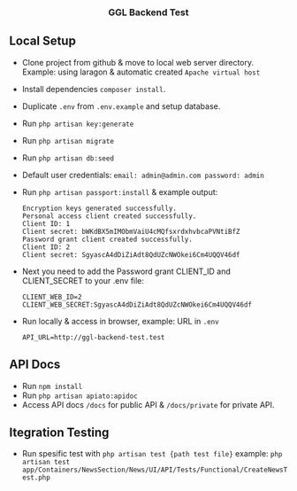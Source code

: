 <h3 align="center">GGL Backend Test</h3>

## Local Setup
- Clone project from github & move to local web server directory. Example: using laragon & automatic created `Apache virtual host`
- Install dependencies `composer install`.
- Duplicate `.env` from `.env.example` and setup database.
- Run `php artisan key:generate`
- Run `php artisan migrate`
- Run `php artisan db:seed`
- Default user credentials: `email: admin@admin.com password: admin`
- Run `php artisan passport:install` & example output:
  
  ```
  Encryption keys generated successfully.
  Personal access client created successfully.
  Client ID: 1
  Client secret: bWKdBX5mIMObmVaiU4cMQfsxrdxhvbcaPVNtiBfZ
  Password grant client created successfully.
  Client ID: 2
  Client secret: SgyascA4dDiZiAdt8QdUZcNWOkei6Cm4UQQV46df
  ```
- Next you need to add the Password grant CLIENT_ID and CLIENT_SECRET to your .env file:
  ```
  CLIENT_WEB_ID=2
  CLIENT_WEB_SECRET:SgyascA4dDiZiAdt8QdUZcNWOkei6Cm4UQQV46df
  ```
- Run locally & access in browser, example: URL in `.env`
  ```
  API_URL=http://ggl-backend-test.test
  ```

## API Docs
- Run `npm install`
- Run `php artisan apiato:apidoc`
- Access API docs `/docs` for public API & `/docs/private` for private API.

## Itegration Testing
- Run spesific test with `php artisan test {path test file}` example: `php artisan test app/Containers/NewsSection/News/UI/API/Tests/Functional/CreateNewsTest.php`
